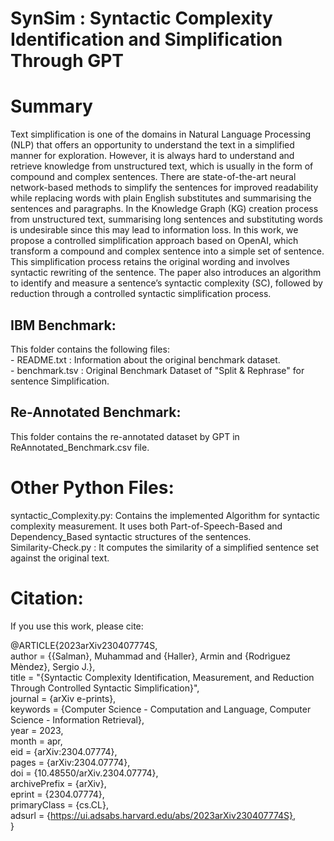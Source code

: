 # SynSim : Syntactic Complexity Identification and Simplification Through GPT
 # Summary
 Text simplification is one of the domains in Natural Language Processing (NLP) that offers an opportunity to understand the text in a simplified manner for exploration. However, it is always hard to understand and retrieve knowledge from unstructured text, which is usually in the form of compound and complex sentences. There are state-of-the-art neural network-based methods to simplify the sentences for improved readability while replacing words with plain English substitutes and summarising the sentences and paragraphs. In the Knowledge Graph (KG) creation process from unstructured text, summarising long sentences and substituting words is undesirable since this may lead to information loss. In this work, we propose a controlled simplification approach based on OpenAI, which transform a compound and complex sentence into a simple set of sentence. This simplification process retains the original wording and involves syntactic rewriting of the sentence. The paper also introduces an algorithm to identify and measure a sentence’s syntactic complexity (SC), followed by reduction through a controlled syntactic simplification process.

 ## IBM Benchmark:
 This folder contains the following files:  
       - README.txt : Information about the original benchmark dataset.  
       - benchmark.tsv : Original Benchmark Dataset of "Split & Rephrase" for sentence Simplification.  

 ## Re-Annotated Benchmark:
 This folder contains the re-annotated dataset by GPT in ReAnnotated_Benchmark.csv file.

# Other Python Files:
  syntactic_Complexity.py: Contains the implemented Algorithm for syntactic complexity measurement. It uses both Part-of-Speech-Based and Dependency_Based syntactic structures of the sentences.  
  Similarity-Check.py : It computes the similarity of a simplified sentence set against the original text.


# Citation:

If you use this work, please cite:  

@ARTICLE{2023arXiv230407774S,  
       author = {{Salman}, Muhammad and {Haller}, Armin and {Rodrìguez Mèndez}, Sergio J.},  
        title = "{Syntactic Complexity Identification, Measurement, and Reduction Through Controlled Syntactic Simplification}",  
      journal = {arXiv e-prints},  
     keywords = {Computer Science - Computation and Language, Computer Science - Information Retrieval},  
         year = 2023,  
        month = apr,  
          eid = {arXiv:2304.07774},  
        pages = {arXiv:2304.07774},  
          doi = {10.48550/arXiv.2304.07774},  
archivePrefix = {arXiv},  
       eprint = {2304.07774},  
 primaryClass = {cs.CL},  
       adsurl = {https://ui.adsabs.harvard.edu/abs/2023arXiv230407774S},   
}

